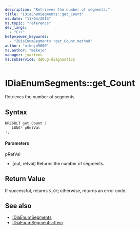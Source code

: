 ```yaml
---
description: "Retrieves the number of segments."
title: "IDiaEnumSegments::get_Count"
ms.date: "11/04/2016"
ms.topic: "reference"
dev_langs:
  - "C++"
helpviewer_keywords:
  - "IDiaEnumSegments::get_Count method"
author: "mikejo5000"
ms.author: "mikejo"
manager: jmartens
ms.subservice: debug-diagnostics
---
```

# IDiaEnumSegments::get_Count

Retrieves the number of segments.

## Syntax

```C++
HRESULT get_Count ( 
   LONG* pRetVal
);
```

#### Parameters
 pRetVal
- [out, retval] Returns the number of segments.

## Return Value
 If successful, returns `S_OK`; otherwise, returns an error code.

## See also
- [IDiaEnumSegments](../../debugger/debug-interface-access/idiaenumsegments.md)
- [IDiaEnumSegments::Item](../../debugger/debug-interface-access/idiaenumsegments-item.md)
